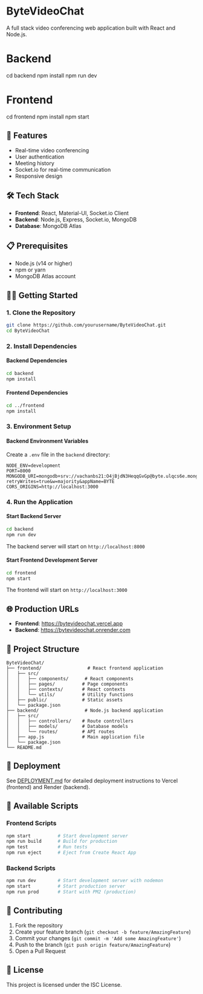 # ByteVideoChat
A full stack video conferencing web application built with React and Node.js.

# Backend
cd backend
npm install
npm run dev

# Frontend  
cd frontend
npm install
npm start

## 🚀 Features
- Real-time video conferencing
- User authentication
- Meeting history
- Socket.io for real-time communication
- Responsive design

## 🛠️ Tech Stack
- **Frontend**: React, Material-UI, Socket.io Client
- **Backend**: Node.js, Express, Socket.io, MongoDB
- **Database**: MongoDB Atlas

## 📋 Prerequisites
- Node.js (v14 or higher)
- npm or yarn
- MongoDB Atlas account

## 🏃‍♂️ Getting Started

### 1. Clone the Repository
```bash
git clone https://github.com/yourusername/ByteVideoChat.git
cd ByteVideoChat
```

### 2. Install Dependencies

#### Backend Dependencies
```bash
cd backend
npm install
```

#### Frontend Dependencies
```bash
cd ../frontend
npm install
```

### 3. Environment Setup

#### Backend Environment Variables
Create a `.env` file in the `backend` directory:
```env
NODE_ENV=development
PORT=8000
MONGODB_URI=mongodb+srv://vachanbs21:O4jBjdN3HeqqGvGp@byte.ulqcs6e.mongodb.net/?retryWrites=true&w=majority&appName=BYTE
CORS_ORIGINS=http://localhost:3000
```

### 4. Run the Application

#### Start Backend Server
```bash
cd backend
npm run dev
```
The backend server will start on `http://localhost:8000`

#### Start Frontend Development Server
```bash
cd frontend
npm start
```
The frontend will start on `http://localhost:3000`

## 🌐 Production URLs
- **Frontend**: https://bytevideochat.vercel.app
- **Backend**: https://bytevideochat.onrender.com

## 📁 Project Structure
```
ByteVideoChat/
├── frontend/                 # React frontend application
│   ├── src/
│   │   ├── components/      # React components
│   │   ├── pages/          # Page components
│   │   ├── contexts/       # React contexts
│   │   └── utils/          # Utility functions
│   ├── public/             # Static assets
│   └── package.json
├── backend/                 # Node.js backend application
│   ├── src/
│   │   ├── controllers/    # Route controllers
│   │   ├── models/         # Database models
│   │   └── routes/         # API routes
│   ├── app.js              # Main application file
│   └── package.json
└── README.md
```

## 🚀 Deployment
See [DEPLOYMENT.md](./DEPLOYMENT.md) for detailed deployment instructions to Vercel (frontend) and Render (backend).

## 📝 Available Scripts

### Frontend Scripts
```bash
npm start          # Start development server
npm run build      # Build for production
npm test           # Run tests
npm run eject      # Eject from Create React App
```

### Backend Scripts
```bash
npm run dev        # Start development server with nodemon
npm start          # Start production server
npm run prod       # Start with PM2 (production)
```

## 🤝 Contributing
1. Fork the repository
2. Create your feature branch (`git checkout -b feature/AmazingFeature`)
3. Commit your changes (`git commit -m 'Add some AmazingFeature'`)
4. Push to the branch (`git push origin feature/AmazingFeature`)
5. Open a Pull Request

## 📄 License
This project is licensed under the ISC License.
